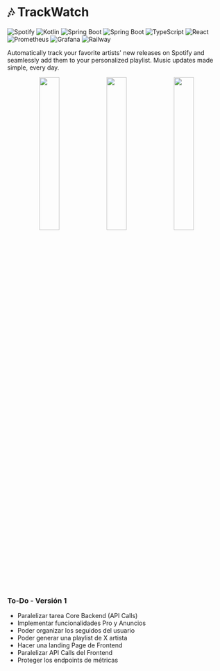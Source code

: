# 🎶 TrackWatch

![Spotify](https://img.shields.io/badge/Spotify-1ED760?style=for-the-badge&logo=spotify&logoColor=white)
![Kotlin](https://img.shields.io/badge/Kotlin-B125EA?style=for-the-badge&logo=kotlin&logoColor=white)
![Spring Boot](https://img.shields.io/badge/Spring_Boot-6DB33F?style=for-the-badge&logo=spring-boot&logoColor=white)
![Spring Boot](https://img.shields.io/badge/PostgreSQL-316192?style=for-the-badge&logo=postgresql&logoColor=white)
![TypeScript](https://img.shields.io/badge/TypeScript-007ACC?style=for-the-badge&logo=typescript&logoColor=white)
![React](https://img.shields.io/badge/React-61DAFB?style=for-the-badge&logo=react&logoColor=000000)
![Prometheus](https://img.shields.io/badge/Prometheus-E6522C?style=for-the-badge&logo=prometheus&logoColor=white)
![Grafana](https://img.shields.io/badge/Grafana-F46800?style=for-the-badge&logo=grafana&logoColor=white)
![Railway](https://img.shields.io/badge/Railway-131415?style=for-the-badge&logo=railway&logoColor=white)

Automatically track your favorite artists' new releases on Spotify and seamlessly add them to your personalized playlist. Music updates made simple, every day.

<div align="center">
  <img src="https://github.com/user-attachments/assets/57fa5f8c-3878-46a3-ac84-93f3b70f3539" width="30%">
  <img src="https://github.com/user-attachments/assets/59bcd549-66a7-4a3c-9fd1-4ecdc7562eb6" width="30%">
  <img src="https://github.com/user-attachments/assets/50407dce-1007-4a55-a632-9e40b95cdf97" width="30%">
</div>

### To-Do - Versión 1

- Paralelizar tarea Core Backend (API Calls)
- Implementar funcionalidades Pro y Anuncios
- Poder organizar los seguidos del usuario
- Poder generar una playlist de X artista
- Hacer una landing Page de Frontend
- Paralelizar API Calls del Frontend
- Proteger los endpoints de métricas
